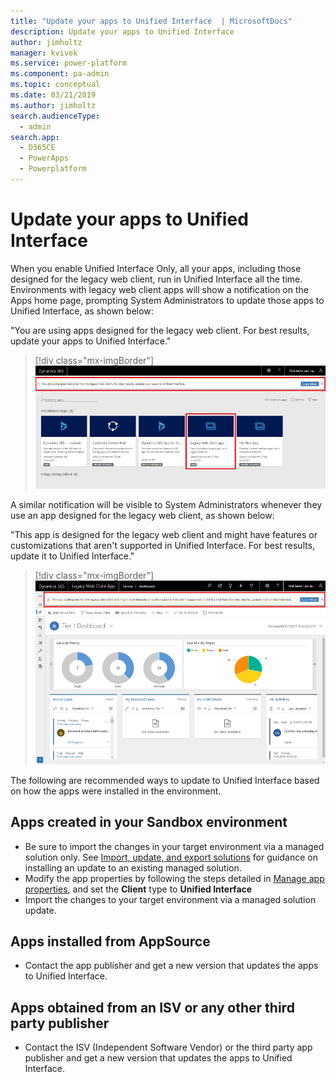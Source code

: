```yaml
---
title: "Update your apps to Unified Interface  | MicrosoftDocs"
description: Update your apps to Unified Interface
author: jimholtz
manager: kvivek
ms.service: power-platform
ms.component: pa-admin
ms.topic: conceptual
ms.date: 03/21/2019
ms.author: jimholtz
search.audienceType: 
  - admin
search.app: 
  - D365CE
  - PowerApps
  - Powerplatform
---
```

# Update your apps to Unified Interface

When you enable Unified Interface Only, all your apps, including those designed for the legacy web client, run in Unified Interface all the time. Environments with legacy web client apps will show a notification on the Apps home page, prompting System Administrators to update those apps to Unified Interface, as shown below:

"You are using apps designed for the legacy web client. For best results, update your apps to Unified Interface."

> [!div class="mx-imgBorder"] 
> ![Message: using apps designed for legacy web client](media/message-using-app-legacy-web-client.png "Message: using apps designed for legacy web client")

A similar notification will be visible to System Administrators whenever they use an app designed for the legacy web client, as shown below:

"This app is designed for the legacy web client and might have features or customizations that aren't supported in Unified Interface. For best results, update it to Unified Interface."

> [!div class="mx-imgBorder"] 
> ![Message: using apps designed for legacy web client](media/message-app-designed-legacy-web-client.png "Message: using apps designed for legacy web client")

The following are recommended ways to update to Unified Interface based on how the apps were installed in the environment.

## Apps created in your Sandbox environment

- Be sure to import the changes in your target environment via a managed solution only. See [Import, update, and export solutions](https://docs.microsoft.com/powerapps/maker/common-data-service/import-update-export-solutions) for guidance on installing an update to an existing managed solution.
- Modify the app properties by following the steps detailed in [Manage app properties](https://docs.microsoft.com/powerapps/maker/model-driven-apps/manage-app-properties), and set the **Client** type to **Unified Interface**
- Import the changes to your target environment via a managed solution update.

## Apps installed from AppSource

- Contact the app publisher and get a new version that updates the apps to Unified Interface.

## Apps obtained from an ISV or any other third party publisher

- Contact the ISV (Independent Software Vendor) or the third party app publisher and get a new version that updates the apps to Unified Interface.


